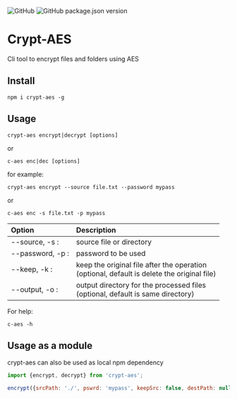 ![GitHub](https://img.shields.io/github/license/rubinder25/nodecrypt?style=flat-square) ![GitHub package.json version](https://img.shields.io/github/package-json/v/rubinder25/nodecrypt?style=flat-square)

# Crypt-AES

Cli tool to encrypt files and folders using AES

## Install

```
npm i crypt-aes -g
```

## Usage

```
crypt-aes encrypt|decrypt [options]
```

or

```
c-aes enc|dec [options]
```

for example:

```
crypt-aes encrypt --source file.txt --password mypass
```

or

```
c-aes enc -s file.txt -p mypass
```

| Option                          | Description                                                                                      |
| :------------------------------ | :----------------------------------------------------------------------------------------------- |
| --source, -s <source>:          | source file or directory                                                                         |
| --password, -p <password>:      | password to be used                                                                              |
| --keep, -k :                    | keep the original file after the operation <br />(optional, default is delete the original file) |
| --output, -o <ouput directory>: | output directory for the processed files <br />(optional, default is same directory)             |

For help:

```
c-aes -h
```

## Usage as a module

crypt-aes can also be used as local npm dependency

```javascript
import {encrypt, decrypt} from 'crypt-aes';

encrypt({srcPath: './', pswrd: 'mypass', keepSrc: false, destPath: null});
```
